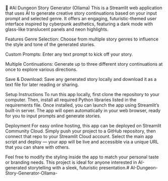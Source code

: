 🧙 #AI Dungeon Story Generator (Ollama)
This is a Streamlit web application that uses AI to generate creative story continuations based on your input prompt and selected genre. It offers an engaging, futuristic-themed user interface inspired by cyberpunk aesthetics, featuring a dark mode with glass-like translucent panels and neon highlights.

Features
Genre Selection: Choose from multiple story genres to influence the style and tone of the generated stories.

Custom Prompts: Enter any text prompt to kick off your story.

Multiple Continuations: Generate up to three different story continuations at once to explore various directions.

Save & Download: Save any generated story locally and download it as a text file for later reading or sharing.


Setup Instructions
To run this app locally, first clone the repository to your computer. Then, install all required Python libraries listed in the requirements file. Once installed, you can launch the app using Streamlit’s built-in server. The app will open automatically in your web browser, ready for you to input prompts and generate stories.

Deployment
For easy online hosting, this app can be deployed on Streamlit Community Cloud. Simply push your project to a GitHub repository, then connect that repo to your Streamlit Cloud account. Select the main app script and deploy — your app will be live and accessible via a unique URL that you can share with others.

Feel free to modify the styling inside the app to match your personal taste or branding needs. This project is ideal for anyone interested in AI-generated storytelling with a sleek, futuristic presentation.#   A I - D u n g e o n - S t o r y - G e n e r a t o r - O l l a m a -  
 